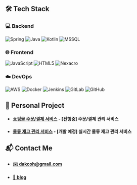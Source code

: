 ## 🛠️ Tech Stack

### 💻 Backend
![Spring](https://img.shields.io/badge/Spring-6DB33F?style=for-the-badge&logo=spring&logoColor=white)
![Java](https://img.shields.io/badge/Java-ED8B00?style=for-the-badge&logo=java&logoColor=white)
![Kotlin](https://img.shields.io/badge/Kotlin-0095D5?style=for-the-badge&logo=kotlin&logoColor=white)
![MSSQL](https://img.shields.io/badge/MSSQL-CC2927?style=for-the-badge&logo=microsoft-sql-server&logoColor=white)

### 🌐 Frontend
![JavaScript](https://img.shields.io/badge/JavaScript-F7DF1E?style=for-the-badge&logo=javascript&logoColor=black)
![HTML5](https://img.shields.io/badge/HTML5-E34F26?style=for-the-badge&logo=html5&logoColor=white)
![Nexacro](https://img.shields.io/badge/Nexacro-0066CC?style=for-the-badge&logo=data:image/svg+xml;base64,<base64_logo>&logoColor=white)

### ☁️ DevOps
![AWS](https://img.shields.io/badge/AWS-232F3E?style=for-the-badge&logo=amazon-aws&logoColor=white)
![Docker](https://img.shields.io/badge/Docker-2496ED?style=for-the-badge&logo=docker&logoColor=white)
![Jenkins](https://img.shields.io/badge/Jenkins-D24939?style=for-the-badge&logo=jenkins&logoColor=white)
![GitLab](https://img.shields.io/badge/GitLab-FCA121?style=for-the-badge&logo=gitlab&logoColor=white)
![GitHub](https://img.shields.io/badge/GitHub-100000?style=for-the-badge&logo=github&logoColor=white)

## 🌟 Personal Project

- #### [쇼핑몰 주문/결제 서비스](https://github.com/dakcoh/shopping-service-order) - [진행중] 주문/결제 관리 서비스
- #### [물류 재고 관리 서비스]() - [개발 예정] 실시간 물류 재고 관리 서비스

## 📬 Contact Me

- #### [✉️ dakcoh@gmail.com](mailto:dakcoh@gmail.com)
- #### [📒 blog](https://velog.io/@dakcoh)

